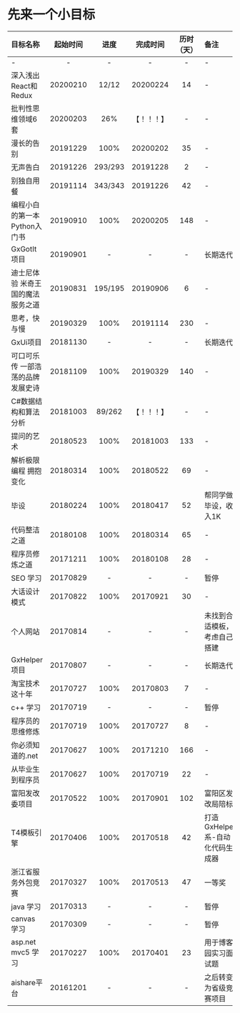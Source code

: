 # 先来一个小目标

|目标名称|起始时间|进度|完成时间|历时（天）|备注|
|:------|:-----:|:--:|:------:|:-------:|:--|
|-|-|-|-|-|-|
|深入浅出React和Redux|20200210|12/12|20200224|14|-|
|批判性思维领域6套|20200203|26%|【！！！】|-|-|
|漫长的告别|20191229|100%|20200202|35|-|
|无声告白|20191226|293/293|20191228|2|-|
|别独自用餐|20191114|343/343|20191226|42|-|
|编程小白的第一本Python入门书|20190910|100%|20200205|148|-|
|GxGotIt项目|20190901|-|-|-|长期迭代|
|迪士尼体验 米奇王国的魔法服务之道|20190831|195/195|20190906|6|-|
|思考，快与慢|20190329|100%|20191114|230|-|
|GxUi项目|20181130|-|-|-|长期迭代|
|可口可乐传 一部浩荡的品牌发展史诗|20181109|100%|20190329|140|-|
|C#数据结构和算法分析|20181003|89/262|【！！！】|-|-|
|提问的艺术|20180523|100%|20181003|133|-|
|解析极限编程 拥抱变化|20180314|100%|20180522|69|-|
|毕设|20180224|100%|20180417|52|帮同学做毕设，收入1K|
|代码整洁之道|20180108|100%|20180314|65|-|
|程序员修炼之道|20171211|100%|20180108|28|-|
|SEO 学习|20170829|-|-|-|暂停|
|大话设计模式|20170822|100%|20170921|30|-|
|个人网站|20170814|-|-|-|未找到合适模板，考虑自己搭建|
|GxHelper项目|20170807|-|-|-|长期迭代|
|淘宝技术这十年|20170727|100%|20170803|7|-|
|c++ 学习|20170719|-|-|-|暂停|
|程序员的思维修炼|20170719|100%|20170727|8|-|
|你必须知道的.net|20170627|100%|20171210|166|-|
|从毕业生到程序员|20170627|100%|20170719|22|-|
|富阳发改委项目|20170522|100%|20170901|102|富阳区发改局陪标|
|T4模板引擎|20170406|100%|20170518|42|打造GxHelper系-自动化代码生成器|
|浙江省服务外包竞赛|20170327|100%|20170513|47|一等奖|
|java 学习|20170313|-|-|-|暂停|
|canvas 学习|20170309|-|-|-|暂停|
|asp.net mvc5 学习|20170227|100%|20170401|23|用于博客园实习面试题|
|aishare平台|20161201|-|-|-|之后转变为省级竞赛项目|
